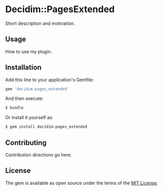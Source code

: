 # Decidim::PagesExtended
Short description and motivation.

## Usage
How to use my plugin.

## Installation
Add this line to your application's Gemfile:

```ruby
gem 'decidim-pages_extended'
```

And then execute:
```bash
$ bundle
```

Or install it yourself as:
```bash
$ gem install decidim-pages_extended
```

## Contributing
Contribution directions go here.

## License
The gem is available as open source under the terms of the [MIT License](https://opensource.org/licenses/MIT).
